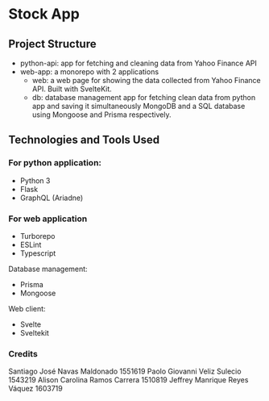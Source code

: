 # Stock App

## Project Structure
* python-api: app for fetching and cleaning data from Yahoo Finance API
* web-app: a monorepo with 2 applications
    * web: a web page for showing the data collected from Yahoo Finance API. Built with SvelteKit.
    * db: database management app for fetching clean data from python app and saving it simultaneously MongoDB and a SQL database using Mongoose and Prisma respectively.

## Technologies and Tools Used

### For python application: 
* Python 3
* Flask
* GraphQL (Ariadne)

### For web application
* Turborepo
* ESLint
* Typescript

Database management:
* Prisma
* Mongoose

Web client:
* Svelte
* Sveltekit

### Credits

Santiago José Navas Maldonado 1551619
Paolo Giovanni Veliz Sulecio 1543219
Alison Carolina Ramos Carrera 1510819
Jeffrey Manrique Reyes Váquez 1603719

  


